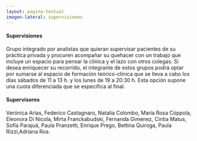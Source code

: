 ```yaml
---
layout: pagina-textual
imagen-lateral: supervisiones
---
```

#### Supervisiones
Grupo integrado por analistas que quieran supervisar pacientes de su práctica privada y procuren acompañar su quehacer con un trabajo que incluye un espacio para pensar la clínica y el lazo con otros colegas.
Si desea enriquecer su recorrido, el integrante de estos grupos podrá optar por sumarse al espacio de formación teórico-clínica que se lleva a cabo los días sábados de 11 a 13 h. y los lunes de 19 a 20:30 h. Esta opción supone una cuota diferenciada que se específica al final.
  
#### Supervisores
Verónica Arias, Federico Castagnaro, Natalia Colombo, María Rosa Cóppola, Eleonora Di Nicola, Mirta Franckabudski, Fernanda Gimenez, Cintia Matus, Sofía Parajuá, Paula Pranzetti, Enrique Prego, Bettina Quiroga, Paula Rizzi,Adriana Roa.